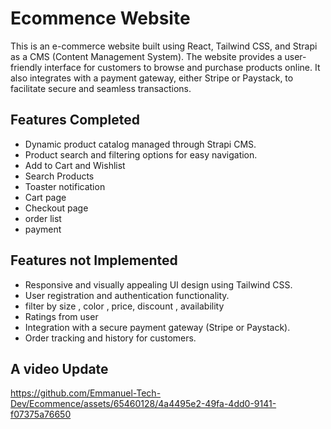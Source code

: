 # Ecommence Website
This is an e-commerce website built using React, Tailwind CSS, and Strapi as a CMS (Content Management System). The website provides a user-friendly interface for customers to browse and purchase products online. It also integrates with a payment gateway, either Stripe or Paystack, to facilitate secure and seamless transactions.

## Features Completed

- Dynamic product catalog managed through Strapi CMS.
- Product search and filtering options for easy navigation.
- Add to Cart and Wishlist
- Search Products
- Toaster notification
- Cart page
- Checkout page
- order list
- payment

## Features not Implemented

- Responsive and visually appealing UI design using Tailwind CSS.
- User registration and authentication functionality.
- filter by size , color , price, discount , availability 
- Ratings from user 
- Integration with a secure payment gateway (Stripe or Paystack).
- Order tracking and history for customers.


## A video Update 

https://github.com/Emmanuel-Tech-Dev/Ecommence/assets/65460128/4a4495e2-49fa-4dd0-9141-f07375a76650




